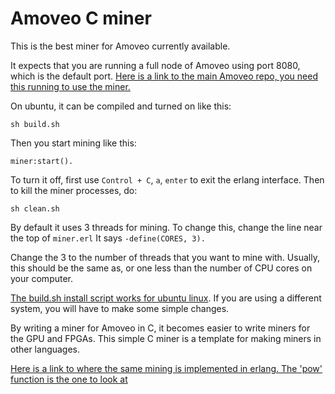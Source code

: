 Amoveo C miner
=============

This is the best miner for Amoveo currently available.

It expects that you are running a full node of Amoveo using port 8080, which is the default port.
[Here is a link to the main Amoveo repo, you need this running to use the miner.](https://github.com/zack-bitcoin/amoveo)

On ubuntu, it can be compiled and turned on like this: 
```
sh build.sh 
```
Then you start mining like this:
```
miner:start().
```
To turn it off, first use `Control + C`, `a`, `enter` to exit the erlang interface.
Then to kill the miner processes, do:
```
sh clean.sh
```

By default it uses 3 threads for mining. To change this, change the line near the top of `miner.erl`
It says `-define(CORES, 3).`

Change the 3 to the number of threads that you want to mine with. Usually, this should be the same as, or one less than the number of CPU cores on your computer.

[The build.sh install script works for ubuntu linux](build.sh). If you are using a different system, you will have to make some simple changes.

By writing a miner for Amoveo in C, it becomes easier to write miners for the GPU and FPGAs.
This simple C miner is a template for making miners in other languages.

[Here is a link to where the same mining is implemented in erlang. The 'pow' function is the one to look at](https://github.com/BumblebeeBat/pink_crypto)